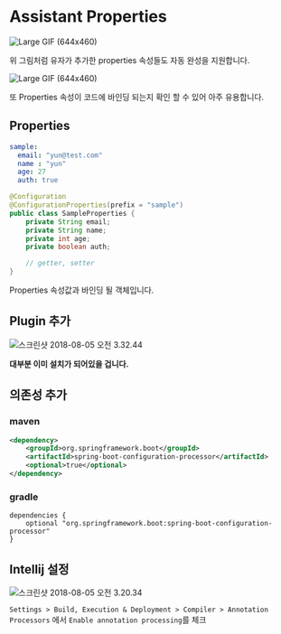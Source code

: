# Assistant Properties 

![Large GIF (644x460)](https://i.imgur.com/X6giEx5.gif)

위 그림처럼 유자가 추가한 properties 속성들도 자동 완성을 지원합니다.

![Large GIF (644x460)](https://i.imgur.com/AmkyrnX.gif)

또 Properties 속성이 코드에 바인딩 되는지 확인 할 수 있어 아주 유용합니다.


## Properties 
```yml
sample:
  email: "yun@test.com"
  name : "yun"
  age: 27
  auth: true
```

```java
@Configuration
@ConfigurationProperties(prefix = "sample")
public class SampleProperties {
    private String email;
    private String name;
    private int age;
    private boolean auth;

    // getter, setter 
}
```
Properties 속성값과 바인딩 될 객체입니다.


## Plugin 추가
![스크린샷 2018-08-05 오전 3.32.44](https://i.imgur.com/rVX7XJz.png)

**대부분 이미 설치가 되어있을 겁니다.**


## 의존성 추가

### maven
```xml
<dependency>
    <groupId>org.springframework.boot</groupId>
    <artifactId>spring-boot-configuration-processor</artifactId>
    <optional>true</optional>
</dependency>
```

### gradle
```
dependencies {
    optional "org.springframework.boot:spring-boot-configuration-processor"
}
```

## Intellij 설정
![스크린샷 2018-08-05 오전 3.20.34](https://i.imgur.com/Gojvv1c.png)

`Settings > Build, Execution & Deployment > Compiler > Annotation Processors` 에서 `Enable annotation processing`를 체크